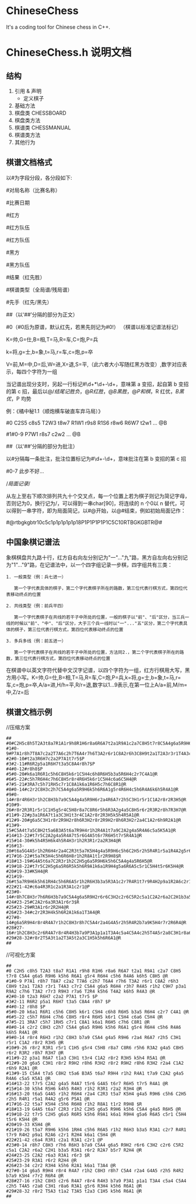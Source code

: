 # ChineseChess
It's a coding tool for Chinese chess in C++.

#  ChineseChess.h 说明文档

## 结构

1. 引用 & 声明
    + 定义棋子
2. 基础方法
3. 棋盘类 CHESSBOARD
4. 棋盘类方法
5. 棋谱类 CHESSMANUAL
6. 棋谱类方法
7. 其他行为

## 棋谱文档格式

以#为字段分段，各分段如下:

#对局名称（比赛名称）

#比赛日期

#红方

#红方队伍

#红方队伍

#黑方

#黑方队伍

#结果（红先胜）

#棋谱类型（全局谱/残局谱）

#先手（红先/黑先）

##（以‘##’分隔的部分为正文）

#0（#0后为原谱，默认红先，若黑先则记为#0!）
（棋谱以标准记谱法标记）

K=帅,G=仕,B=相,T=马,R=车,C=炮,P=兵

k=将,g=士,b=象,t=马,r=车,c=炮,p=卒

V=前,M=中,D=后,W=进,X=退,S=平,（此六者大小写随红黑方改变）,数字对应表示，每四个字符为一组

当记谱出现分支时，另起一行标记#\d+\*\d+-\d+，意味第 a 变招，起自第 b 变招的第 c 招，最后以@/$结尾记胜负，@R 红胜，@B 黑胜，@P 和棋，$R 红优，$B 黑优，$P 均势

例：《橘中秘1.1（顺炮横车破直车弃马局）》

#0 C2S5 c8s5 T2W3 t8w7 R1W1 r9s8 R1S6 r8w6 R6W7 t2w1 ... @B

#1#0-9 P7W1 r8s7 c2w2 ... @B

##（以‘##’分隔的部分为批注）

以#分隔每一条批注，批注位置标记为#\d+-\d+，意味批注在第 b 变招的第 c 招

#0-7 此步不好...

/*局面记录*/

从左上至右下顺次排列共九十个交叉点，每一个位置上若为棋子则记为简记字母，否则记为0，换行记为/，可以得到一串char[90]，将连续的 n 个0以 n 替代，可以得到一串字符，即为局面简记，以#@开始，以@#结束，例如初始局面记作：

#@rtbgkgbtr10c5c1p1p1p1p1p18P1P1P1P1P1C5C10RTBGKGBTR@#

## 中国象棋记谱法

象棋棋盘共九路十行，红方自右向左分别记为"一"..."九"路，黑方自左向右分别记为"1"..."9"路，在记谱法中，以一个四字组记录一步棋，四字组共有三类：

    1. 一般类型（例：兵七进一）

       第一个字代表具体的棋子，第二个字代表棋子所在的路数，第三位代表行棋方式，第四位代表移动终点的位置

    2. 共线类型（例：前兵平四）

       第一个字代表棋子在共线的若干子中所处的位置，一般的棋子以"前"、"后"区分，当三兵一线的时候以"前"、"中"、"后"区分，大于三个兵一线时以"一"..."五"区分，第二个字代表具体的棋子，第三位代表行棋方式，第四位代表移动终点的位置

    3. 多兵多线（例：前五进一）

       第一个字代表棋子在共线的若干子中所处的位置，方法同2.，第二个字代表棋子所在的路数，第三位代表行棋方式，第四位代表移动终点的位置
       
在棋谱中以英文字符代替中文汉字记谱，以四个字符为一组，红方行棋用大写，黑方用小写。K=帅,G=仕,B=相,T=马,R=车,C=炮,P=兵,k=将,g=士,b=象,t=马,r=车,c=炮,p=卒,A/a=进,H/h=平,R/r=退,数字以1...9表示,在第一位上A/a=前,M/m=中,Z/z=后

## 棋谱文档示例

//压缩方案

```
##
#0#C2H5c8h5T2A3t8a7R1A1r9h8R1H6r8a6R6A7t2a1R9A1c2a7C8H5t7r8C5A4g6a5R9H6k5h6R6A1g5r4R6H4c5h6R4A6k6h5C8H5@R
#1#0-9#P7A1r8h7T8A7c2a2T7A6c2h7T6A4r7h6T3A2r6r1C8A2r6h3C8H9t2a1T2A3r3r1T4A3c7r2C5A4g6a5R6H4r3h7R4A5r1h2C9H7p3a1R9A2c7h6T3A2r7r3R9H3r7a6T2R4k5h6T4A2k6h5R4A3@R
#2#0-10#t2a3R6H7c2a2P7A1t7r5$P
#3#2-11#R6R2p5a1R6H7t3a5C8A4r8h7$P
#4#0-12#r8h8$P
#5#0-20#k6a1R6R1c5h6C8H5k6r1C5H4c6h8R6H5b3a5R6H4c2r7C4A1@R
#6#5-22#c5h7R6H4c7h6C8H5r8r4R6H5k6r1C5H4c6a6C5H4@R
#7#5-21#3RA7c5h71RH5c7r1C8A1k6a1R6H5c7h6C8R1@R
#8#0-14#c2r2C8H3c2h7C5A4g6a5R9H6k5h6R6A1g5r4R6H4c5h6R4A6k6h5R4A1@R
#9#0-14#r8r4R6H3r1h2C8H3b7a9C5A4g4a5R9H6r2a4R6A7r2h5C3H1r5r1C1A2r8r2R3H5@R
#10#9-26#r8r2R3R1r5r1C1H5g5r4C5H8r8a7C8R6r5h6R3A2g4a5C8H5r6r2R3R2r8h7R3H7@R
#11#9-22#p3a1R6A7t1a3C3H1t3r4C1A2r8r2R3H5k5h4R5A1@R
#12#9-20#g6a5C3H1r8r2R9H2r8h6R3H2r8r2R9H2r8h6R3H2r2a4C1A2r6h9R2A1@R
#13#9-15#C5A4t7a5C8H2t5a6B3A5t6a7R9H4r1h2R4A1t7a9C2A2g4a5R4A6c5a5K5A1@R
#14#13-22#t7r5C2A2g4a5R4A7t5r6G4A5t6r7R6H5t7r5R4A1@R
#15#14-30#k5h4R5H6k4h5R4H3r1h2R3R1r2a2R3H4@R
#16#13-20#t6a5G4A5r1h2R6H4r2a4C2R3t5a7K5H4g4a5R9H6c5h6C2H5r2h5R4R1r5a1R4A2g5r6P5A1@R
#17#16-22#t5a7K5H4c5h6R6H8r1h2R8A1t1r2R9H8$R
#18#13-19#G4A5t6a7C2R3r1h2C2H5g6a5R9H6k5h6C5A4g4a5R6H5@R
#19#18-22#t7r5C2H5g6a5R6R5k5h6R9A1k6a1R9H4g5a6R6A5c5r1C5H4t5r6K5H4@R
#20#19-33#K5H4@R
#21#19-26#t5a7R9H6k5h61RH4c5h6R6A5r1h2R6H3b3a5R3A1c2r7R4R1t7r9R4H2p9a1R2A6c2r1R2H4k6a1C5H4@R
#22#21-42#c6a4R3R1c2a1R3A1c2r1@P
#23#0-14#r8h7C8H3r7h6R6H3b7a9C5A4g6a5R9H2r6r6C3H2c2r6C5R2c5a1C2A2r6a2C2H1b3a5R3A1r6r2R2A7b5r7R2H4@R
#24#23-25#C2A2r6a3R3A1r6r3$R
#25#23-29#R3A1r6r2R2H4@R
#26#23-34#c2r2R3H4k5h6R2A1k6a1T3A4@R
#27#0-14#g6a5R9H4r8r4R4A7r1h2C8H3r8h7C5A4r2a4G4A5r2h5R4R2b7a9K5H4r7r2R6R4@R
#28#27-16#r1h2C8H3c2r6R4A7r8r4R4H3b7a9P3A1p1a1T3A4c5a4C5A4c2h5T4A5r2a8C3H1r8a6R3A1g5r6R3H4k5h6R6A1@R
#29#28-32#r8r2T5A3t1a2T3A5t2a3C1H5k5h6R6A1@R
##
```

//可视化方案
```
##
#0 C2H5 c8h5 T2A3 t8a7 R1A1 r9h8 R1H6 r8a6 R6A7 t2a1 R9A1 c2a7 C8H5 t7r8 C5A4 g6a5 R9H6 k5h6 R6A1 g5r4 R6H4 c5h6 R4A6 k6h5 C8H5 @R
#1#0-9 P7A1 r8h7 T8A7 c2a2 T7A6 c2h7 T6A4 r7h6 T3A2 r6r1 C8A2 r6h3 C8H9 t2a1 T2A3 r3r1 T4A3 c7r2 C5A4 g6a5 R6H4 r3h7 R4A5 r1h2 C9H7 p3a1 R9A2 c7h6 T3A2 r7r3 R9H3 r7a6 T2R4 k5h6 T4A2 k6h5 R4A3 @R
#2#0-10 t2a3 R6H7 c2a2 P7A1 t7r5 $P
#3#2-11 R6R2 p5a1 R6H7 t3a5 C8A4 r8h7 $P
#4#0-12 r8h8 $P
#5#0-20 k6a1 R6R1 c5h6 C8H5 k6r1 C5H4 c6h8 R6H5 b3a5 R6H4 c2r7 C4A1 @R
#6#5-22 c5h7 R6H4 c7h6 C8H5 r8r4 R6H5 k6r1 C5H4 c6a6 C5H4 @R
#7#5-21 3RA7 c5h7 1RH5 c7r1 C8A1 k6a1 R6H5 c7h6 C8R1 @R
#8#0-14 c2r2 C8H3 c2h7 C5A4 g6a5 R9H6 k5h6 R6A1 g5r4 R6H4 c5h6 R4A6 k6h5 R4A1 @R
#9#0-14 r8r4 R6H3 r1h2 C8H3 b7a9 C5A4 g4a5 R9H6 r2a4 R6A7 r2h5 C3H1 r5r1 C1A2 r8r2 R3H5 @R
#10#9-26 r8r2 R3R1 r5r1 C1H5 g5r4 C5H8 r8a7 C8R6 r5h6 R3A2 g4a5 C8H5 r6r2 R3R2 r8h7 R3H7 @R
#11#9-22 p3a1 R6A7 t1a3 C3H1 t3r4 C1A2 r8r2 R3H5 k5h4 R5A1 @R
#12#9-20 g6a5 C3H1 r8r2 R9H2 r8h6 R3H2 r8r2 R9H2 r8h6 R3H2 r2a4 C1A2 r6h9 R2A1 @R
#13#9-15 C5A4 t7a5 C8H2 t5a6 B3A5 t6a7 R9H4 r1h2 R4A1 t7a9 C2A2 g4a5 R4A6 c5a5 K5A1 @R
#14#13-22 t7r5 C2A2 g4a5 R4A7 t5r6 G4A5 t6r7 R6H5 t7r5 R4A1 @R
#15#14-30 k5h4 R5H6 k4h5 R4H3 r1h2 R3R1 r2a2 R3H4 @R
#16#13-20 t6a5 G4A5 r1h2 R6H4 r2a4 C2R3 t5a7 K5H4 g4a5 R9H6 c5h6 C2H5 r2h5 R4R1 r5a1 R4A2 g5r6 P5A1 @R
#17#16-22 t5a7 K5H4 c5h6 R6H8 r1h2 R8A1 t1r2 R9H8 $R
#18#13-19 G4A5 t6a7 C2R3 r1h2 C2H5 g6a5 R9H6 k5h6 C5A4 g4a5 R6H5 @R
#19#18-22 t7r5 C2H5 g6a5 R6R5 k5h6 R9A1 k6a1 R9H4 g5a6 R6A5 c5r1 C5H4 t5r6 K5H4 @R
#20#19-33 K5H4 @R
#21#19-26 t5a7 R9H6 k5h6 1RH4 c5h6 R6A5 r1h2 R6H3 b3a5 R3A1 c2r7 R4R1 t7r9 R4H2 p9a1 R2A6 c2r1 R2H4 k6a1 C5H4 @R
#22#21-42 c6a4 R3R1 c2a1 R3A1 c2r1 @P
#23#0-14 r8h7 C8H3 r7h6 R6H3 b7a9 C5A4 g6a5 R9H2 r6r6 C3H2 c2r6 C5R2 c5a1 C2A2 r6a2 C2H1 b3a5 R3A1 r6r2 R2A7 b5r7 R2H4 @R
#24#23-25 C2A2 r6a3 R3A1 r6r3 $R
#25#23-29 R3A1 r6r2 R2H4 @R
#26#23-34 c2r2 R3H4 k5h6 R2A1 k6a1 T3A4 @R
#27#0-14 g6a5 R9H4 r8r4 R4A7 r1h2 C8H3 r8h7 C5A4 r2a4 G4A5 r2h5 R4R2 b7a9 K5H4 r7r2 R6R4 @R
#28#27-16 r1h2 C8H3 c2r6 R4A7 r8r4 R4H3 b7a9 P3A1 p1a1 T3A4 c5a4 C5A4 c2h5 T4A5 r2a8 C3H1 r8a6 R3A1 g5r6 R3H4 k5h6 R6A1 @R
#29#28-32 r8r2 T5A3 t1a2 T3A5 t2a3 C1H5 k5h6 R6A1 @R
##
```
